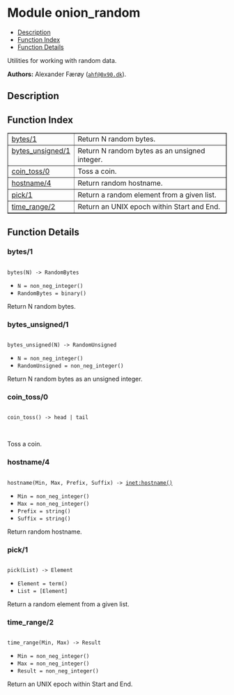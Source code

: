 

# Module onion_random #
* [Description](#description)
* [Function Index](#index)
* [Function Details](#functions)

Utilities for working with random data.

__Authors:__ Alexander Færøy ([`ahf@0x90.dk`](mailto:ahf@0x90.dk)).

<a name="description"></a>

## Description ##
<a name="index"></a>

## Function Index ##


<table width="100%" border="1" cellspacing="0" cellpadding="2" summary="function index"><tr><td valign="top"><a href="#bytes-1">bytes/1</a></td><td>Return N random bytes.</td></tr><tr><td valign="top"><a href="#bytes_unsigned-1">bytes_unsigned/1</a></td><td>Return N random bytes as an unsigned integer.</td></tr><tr><td valign="top"><a href="#coin_toss-0">coin_toss/0</a></td><td>Toss a coin.</td></tr><tr><td valign="top"><a href="#hostname-4">hostname/4</a></td><td>Return random hostname.</td></tr><tr><td valign="top"><a href="#pick-1">pick/1</a></td><td>Return a random element from a given list.</td></tr><tr><td valign="top"><a href="#time_range-2">time_range/2</a></td><td>Return an UNIX epoch within Start and End.</td></tr></table>


<a name="functions"></a>

## Function Details ##

<a name="bytes-1"></a>

### bytes/1 ###

<pre><code>
bytes(N) -&gt; RandomBytes
</code></pre>

<ul class="definitions"><li><code>N = non_neg_integer()</code></li><li><code>RandomBytes = binary()</code></li></ul>

Return N random bytes.

<a name="bytes_unsigned-1"></a>

### bytes_unsigned/1 ###

<pre><code>
bytes_unsigned(N) -&gt; RandomUnsigned
</code></pre>

<ul class="definitions"><li><code>N = non_neg_integer()</code></li><li><code>RandomUnsigned = non_neg_integer()</code></li></ul>

Return N random bytes as an unsigned integer.

<a name="coin_toss-0"></a>

### coin_toss/0 ###

<pre><code>
coin_toss() -&gt; head | tail
</code></pre>
<br />

Toss a coin.

<a name="hostname-4"></a>

### hostname/4 ###

<pre><code>
hostname(Min, Max, Prefix, Suffix) -&gt; <a href="inet.md#type-hostname">inet:hostname()</a>
</code></pre>

<ul class="definitions"><li><code>Min = non_neg_integer()</code></li><li><code>Max = non_neg_integer()</code></li><li><code>Prefix = string()</code></li><li><code>Suffix = string()</code></li></ul>

Return random hostname.

<a name="pick-1"></a>

### pick/1 ###

<pre><code>
pick(List) -&gt; Element
</code></pre>

<ul class="definitions"><li><code>Element = term()</code></li><li><code>List = [Element]</code></li></ul>

Return a random element from a given list.

<a name="time_range-2"></a>

### time_range/2 ###

<pre><code>
time_range(Min, Max) -&gt; Result
</code></pre>

<ul class="definitions"><li><code>Min = non_neg_integer()</code></li><li><code>Max = non_neg_integer()</code></li><li><code>Result = non_neg_integer()</code></li></ul>

Return an UNIX epoch within Start and End.

